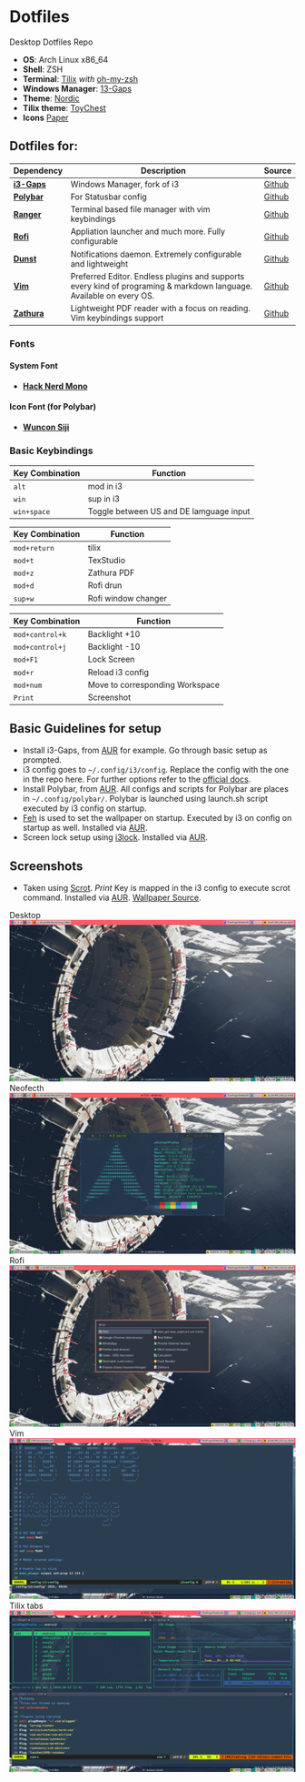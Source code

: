 # Dotfiles
Desktop Dotfiles Repo
+ **OS**:              Arch Linux x86_64
+ **Shell**:           ZSH
+ **Terminal**:        [Tilix](https://github.com/gnunn1/tilix) _with_ [oh-my-zsh](https://github.com/ohmyzsh/ohmyzsh)
+ **Windows Manager**: [13-Gaps](https://github.com/Airblader/i3)
+ **Theme**:           [Nordic](https://github.com/EliverLara/Nordic)
+ **Tilix theme**:     [ToyChest](https://github.com/storm119/Tilix-Themes/blob/master/Themes.md)
+ **Icons**            [Paper](https://snwh.org/paper)


## Dotfiles for:
| Dependency | Description | Source
| ---- | ---- | ---- |
| [**i3-Gaps**](https://github.com/Brutuski/DesktopDotfiles/tree/master/.config/i3) | Windows Manager, fork of i3 | [Github](https://github.com/Airblader/i3)
[**Polybar**](https://github.com/Brutuski/DesktopDotfiles/tree/master/.config/polybar)| For Statusbar config  | [Github](https://github.com/polybar/polybar)
[**Ranger**](https://github.com/Brutuski/DesktopDotfiles/tree/master/.config/ranger) | Terminal based file manager with vim keybindings |  [Github](https://github.com/davatorium/rofi)
[**Rofi**](https://github.com/Brutuski/DesktopDotfiles/tree/master/.config/rofi)  | Appliation launcher and much more. Fully configurable |  [Github](https://github.com/ranger/ranger)
[**Dunst**](https://github.com/Brutuski/DesktopDotfiles/tree/master/.config/dunst) | Notifications daemon. Extremely configurable and lightweight |  [Github](https://github.com/dunst-project/dunst)
[**Vim**](https://github.com/Brutuski/Dotfiles/blob/master/.vimrc) | Preferred Editor. Endless plugins and supports every kind of programing & markdown language. Available on every OS. | [Github](https://github.com/vim/vim)
[**Zathura**](https://github.com/Brutuski/DesktopDotfiles/tree/master/.config/zathura) | Lightweight PDF reader with a focus on reading. Vim keybindings support  |  [Github](https://github.com/pwmt/zathura)


### Fonts
#### System Font
+ [**Hack Nerd Mono**](https://github.com/ryanoasis/nerd-fonts)
#### Icon Font (for Polybar)
+ [**Wuncon Siji**](https://github.com/stark/siji)


### Basic Keybindings
| Key Combination | Function |
| ---- | ---- |
| `alt` | mod in i3 |
| `win` | sup in i3 |
| `win+space` | Toggle between US and DE lamguage input |

| Key Combination | Function |
| ---- | ---- |
| `mod+return` | tilix |
| `mod+t` | TexStudio |
| `mod+z` | Zathura PDF |
| `mod+d` | Rofi drun |
| `sup+w` | Rofi window changer |

| Key Combination | Function |
| ---- | ---- |
| `mod+control+k` | Backlight +10 |
| `mod+control+j` | Backlight -10 |
| `mod+F1` | Lock Screen |
| `mod+r` | Reload i3 config |
| `mod+num` | Move to corresponding Workspace |
| `Print` | Screenshot |


## Basic Guidelines for setup
+ Install i3-Gaps, from [AUR](https://www.archlinux.org/packages/community/x86_64/i3-gaps/) for example. Go through basic setup as prompted.
+ i3 config goes to `~/.config/i3/config`. Replace the config with the one in the repo here. For further options refer to the [official docs](https://i3wm.org/docs/userguide.html).
+ Install Polybar, from [AUR](https://aur.archlinux.org/packages/polybar/). All configs and scripts for Polybar are places in `~/.config/polybar/`. Polybar is launched using launch.sh script executed by i3 config on startup.
+ [Feh](https://wiki.archlinux.org/index.php/Feh) is used to set the wallpaper on startup. Executed by i3 on config on startup as well. Installed via [AUR](https://www.archlinux.org/packages/extra/x86_64/feh/).
+ Screen lock setup using [i3lock](https://i3wm.org/i3lock/). Installed via [AUR](https://www.archlinux.org/packages/community/x86_64/i3lock/).


## Screenshots
+ Taken using [Scrot](https://github.com/resurrecting-open-source-projects/scrot). _Print_ Key is mapped in the i3 config to execute scrot command. Installed via [AUR](https://www.archlinux.org/packages/community/x86_64/scrot/). [Wallpaper Source](https://www.artstation.com/artwork/mQLe1).

Desktop ![Screenshot](https://github.com/Brutuski/Dotfiles/blob/master/Screenshots/Desktop.png)
Neofecth ![Screenshot](https://github.com/Brutuski/Dotfiles/blob/master/Screenshots/Neofetch.png)
Rofi ![Screenshot](https://github.com/Brutuski/Dotfiles/blob/master/Screenshots/Rofi.png)
Vim ![Screenshot](https://github.com/Brutuski/Dotfiles/blob/master/Screenshots/Vimi3config.png)
Tilix tabs ![Screenshot](https://github.com/Brutuski/Dotfiles/blob/master/Screenshots/ranger%2Bgotop%2Bvimrc.png)
